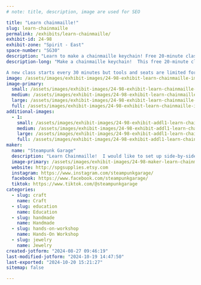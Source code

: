 ```yaml
---
# note: title, description, image are used for SEO

title: "Learn chainmaille!"
slug: learn-chainmaille
permalink: /exhibits/learn-chainmaille/
exhibit-id: 24-98
exhibit-zone: "Spirit - East"
space-number: "SG30"
description: "Learn to make a chainmaille keychain! Free 20-minute class; ages 10 and up, starts every 30 minutes."
description-long: "Make a chainmaille keychain!  This free 20-minute class is for anyone ages 10 and up and will introduce you to the basics of making chainmaille jewelry (yes, like the armor knights use to wear - but jewelry instead.)  You will learn to make a 1-inch keychain to keep and take home with you.  All supplies were donated by other chainmaillers to further the art form, so this class is totally free!  

A new class starts every 30 minutes but tools and seats are limited for each session - so pop by to get your name on the waiting list!  "
image: /assets/images/exhibit-images/24-98-exhibit-learn-chainmaille-img-3260-large.JPG
image-primary: 
  small: /assets/images/exhibit-images/24-98-exhibit-learn-chainmaille-img-3260-small.JPG
  medium: /assets/images/exhibit-images/24-98-exhibit-learn-chainmaille-img-3260-medium.JPG
  large: /assets/images/exhibit-images/24-98-exhibit-learn-chainmaille-img-3260-large.JPG
  full: /assets/images/exhibit-images/24-98-exhibit-learn-chainmaille-img-3260-full.JPG
additional-images: 
  - 1:
    small: /assets/images/exhibit-images/24-98-exhibit-addl1-learn-chainmaille-img-0890-small.JPG
    medium: /assets/images/exhibit-images/24-98-exhibit-addl1-learn-chainmaille-img-0890-medium.JPG
    large: /assets/images/exhibit-images/24-98-exhibit-addl1-learn-chainmaille-img-0890-large.JPG
    full: /assets/images/exhibit-images/24-98-exhibit-addl1-learn-chainmaille-img-0890-full.JPG
maker: 
  name: "Steampunk Garage"
  description: "Learn Chainmaille!  I would like to set up side-by-side with Mischief Maille (my apprentice) and teach quickfire 20-minute chainmaille classes all day at the show.  It will be free to anyone who wants to sit down and learn to make a chainmaille keychain.  All supplies have been donated by other chainmaillers.  We will also have a display of the Chainmaille Quilt project in the space for people to see a slew of different ways chainmaille can be put together.  We will not have anything for sale at this booth - it is for educational purposes only.  "
  image-primary: /assets/images/exhibit-images/24-98-maker-learn-chainmaille-store-logojpg-medium.jpg
  website: http://spgsupplies.etsy.com
  instagram: https://www.instagram.com/steampunkgarage/
  facebook: https://www.facebook.com/steampunkgarage/
  tiktok: https://www.tiktok.com/@steampunkgarage
categories: 
  - slug: craft
    name: Craft
  - slug: education
    name: Education
  - slug: handmade
    name: Handmade
  - slug: hands-on-workshop
    name: Hands-On Workshop
  - slug: jewelry
    name: Jewelry
created-jotform: "2024-08-27 09:46:19"
last-modified-jotform: "2024-10-19 14:47:50"
last-exported: "2024-10-20 15:21:27"
sitemap: false

---
```

